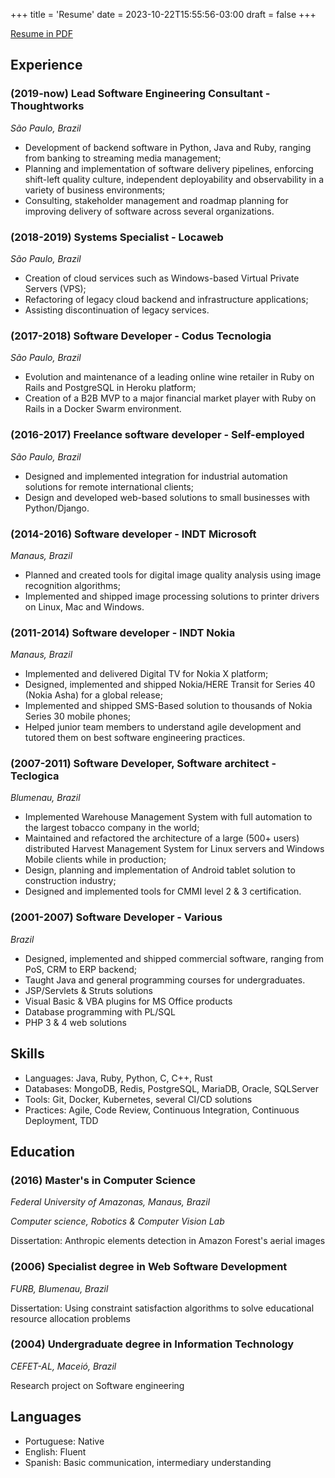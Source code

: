 +++
title = 'Resume'
date = 2023-10-22T15:55:56-03:00
draft = false
+++

[Resume in PDF](/resume.pdf)


## Experience

### (2019-now) Lead Software Engineering Consultant - Thoughtworks
_São Paulo, Brazil_

- Development of backend software in Python, Java and Ruby, ranging from banking to streaming media management;
- Planning and implementation of software delivery pipelines, enforcing shift-left quality culture, independent deployability and observability in a variety of business environments;
- Consulting, stakeholder management and roadmap planning for improving delivery of software across several organizations.


### (2018-2019) Systems Specialist - Locaweb
_São Paulo, Brazil_

- Creation of cloud services such as Windows-based Virtual Private Servers (VPS);
- Refactoring of legacy cloud backend and infrastructure applications;
- Assisting discontinuation of legacy services.


### (2017-2018) Software Developer - Codus Tecnologia
_São Paulo, Brazil_

- Evolution and maintenance of a leading online wine retailer in Ruby on Rails and PostgreSQL in Heroku platform;
- Creation of a B2B MVP to a major financial market player with Ruby on Rails in a Docker Swarm environment.

### (2016-2017) Freelance software developer - Self-employed
_São Paulo, Brazil_
	
- Designed and implemented integration for industrial automation solutions for remote international clients;
- Design and developed web-based solutions to small businesses with Python/Django.

### (2014-2016) Software developer - INDT Microsoft
_Manaus, Brazil_

- Planned and created tools for digital image quality analysis using image recognition algorithms;
- Implemented and shipped image processing solutions to printer drivers on Linux, Mac and Windows.

### (2011-2014) Software developer - INDT Nokia
_Manaus, Brazil_

- Implemented and delivered Digital TV for Nokia X platform;
- Designed, implemented and shipped Nokia/HERE Transit for Series 40 (Nokia Asha) for a global release;
- Implemented and shipped SMS-Based solution to thousands of Nokia Series 30 mobile phones;
- Helped junior team members to understand agile development and tutored them on best software engineering practices.


### (2007-2011) Software Developer, Software architect - Teclogica
_Blumenau, Brazil_

- Implemented Warehouse Management System with full automation to the largest tobacco company in the world;
- Maintained and refactored the architecture of a large (500+ users) distributed Harvest Management System for Linux servers and Windows Mobile clients while in production;
- Design, planning and implementation of Android tablet solution to construction industry;
- Designed and implemented tools for CMMI level 2 \& 3 certification.


### (2001-2007) Software Developer - Various
_Brazil_

- Designed, implemented and shipped commercial software, ranging from PoS, CRM to ERP backend;
- Taught Java and general programming courses for undergraduates.
- JSP/Servlets & Struts solutions
- Visual Basic & VBA plugins for MS Office products
- Database programming with PL/SQL
- PHP 3 & 4 web solutions


## Skills 

- Languages: Java, Ruby, Python, C, C++, Rust
- Databases: MongoDB, Redis, PostgreSQL, MariaDB, Oracle, SQLServer
- Tools: Git, Docker, Kubernetes, several CI/CD solutions
- Practices: Agile, Code Review, Continuous Integration, Continuous Deployment, TDD


## Education

### (2016) Master's in Computer Science
_Federal University of Amazonas, Manaus, Brazil_

_Computer science, Robotics & Computer Vision Lab_

Dissertation: Anthropic elements detection in Amazon Forest's aerial images


### (2006) Specialist degree in Web Software Development
_FURB, Blumenau, Brazil_

Dissertation: Using constraint satisfaction algorithms to solve educational resource allocation problems


### (2004) Undergraduate degree in Information Technology
_CEFET-AL, Maceió, Brazil_

Research project on Software engineering


## Languages
- Portuguese: Native
- English: Fluent
- Spanish: Basic communication, intermediary understanding
